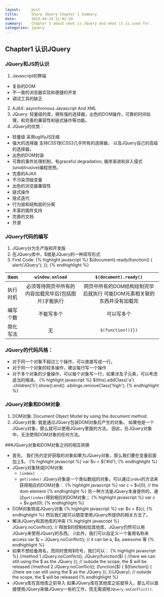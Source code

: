 ```yaml
---
layout:     post
title:      Sharp JQuery Chapter 1 Summary
date:       2015-04-24 11:02:20
summary:    Chapter 1 about what is JQuery and what it is used for.
categories: jquery
---
```


## Chapter1 认识JQuery
### JQuery和JS的认识
1. Javascript的弊端
  * 复杂的DOM
  * 不一致的浏览器实现和便捷的开发
  * 调试工具的缺乏
2. AJAX: asynchronous Javascript And XML
3. JQuery: 轻量级的库，拥有强的选择器，出色的DOM操作，可靠的时间处理，和完善的兼容性和链式操作等功能。
4. JQuery的优势：
  * 轻量级 采用uglifyJS压缩
  * 强大的选择器 支持CSS1到CSS3几乎所有的选择器， 以及JQuery自己的高级的选择器。
  * 出色的DOM封装
  * 可靠的事件处理机制，有graceful degradation, 循序渐进和非入侵式(unobtrusive)编程思想。
  * 完善的AJAX
  * 不污染顶级变量
  * 出色的浏览器兼容性
  * 链式操作
  * 隐式迭代
  * 行为层和结构层的分离
  * 丰富的插件支持
  * 完善的文档
  * 开源

### JQuery代码的编写
1. JQuery分为生产版和开发版
2. 在JQuery库中，$就是JQuery的一种简写形式
3. First Code:
{% highlight javascript %}
$(document).ready(function() {
    alert('JQuery');
});
{% endhighlight %}

|item | `window.onload` | `$(document).ready()`|
|:---|:-----:|:------:|
|执行时机| 必须等待网页中所有的内容加载完毕后(包括图片)才能执行 | 网页中所有的DOM结构绘制完毕后就执行 可能DOM元素相关联的东西并没有加载完|
|编写个数| 不能写多个 | 可以写多个|
|简化写法| 无 | `$(function(){})`|

### JQuery的代码风格：
  - 对于同一个对象不超过三个操作，可以直接写成一行。
  - 对于同一个对象的较多操作，建议每行写一个操作
  - 对于多个对象的少量操作，可以每个对象写一行，如果涉及子元素，可以考虑适当的缩进。
{% highlight javascript %}
$(this).addClass('a')
    .children('li').show().end()
.siblings.removeClass('high');
{% endhighlight %}
### JQuery对象和DOM对象
1. DOM对象:
  Document Object Model by using the document method.
2. JQuery对象:
  就是通过JQuery包装DOM对象后产生的对象。
  如果他是一个JQuery对象，那么就可以使用JQuery里面的方法。
  因此，在JQuery对象中，无法使用DOM对象的任何方法。

###JQuery对象和DOM对象之间的相互转换
* 首先， 我们先约定好获取的对象如果为JQuery对象，那么我们要在变量前面加上$。
  {% highlight javascript %}
     var $v = $('#id');
  {% endhighlight %}
* JQuery对象转成DOM对象
  - `[index]`
  - `get(index)`
JQuery对象是一个类似数组的对象，可以通过`index`的方法来获得相应的DOM对象：
  {% highlight javascript %}
    var c = $v[0]; // the dom element
  {% endhighlight %}
另一种方法是JQuery本身提供的，通过`get(index)`得到相应的DOM对象；
  {% highlight javascript %}
    var c = $v.get(0);
  {% endhighlight %}
* DOM对象转成JQuery对象
  {% highlight javascript %}
    var $v = $(c);
  {% endhighlight %}
然后我们就可以随意使用JQuery所提供的相关方法了。
* 解决JQuery和其他库的冲突
  {% highlight javascript %}
    JQuery.noConflict(); // 释放$的控制权给其他库，JQuery仍然可以用JQuery来使用JQuery的东西。
    //此外，我们可以自定义一个备用名称来access
    var $j = JQuery.noConflict();
    // it can be a, $a, awesome 等
  {% endhighlight %}
* 如果不想给备用名，而同时使用$符号，我们可以：
  {% highlight javascript %}
    //method 1
    JQuery.noConflict();
    JQuery(function($) {
        //here we can still using the $ as the JQuery
    });
    // outside the scope, the $ will be released
    //method 2
    JQuery.noConflict();
    (function($) {
        $(function() {
        //here we can still using the $ as the JQuery
        });
    })(JQuery);
    // outside the scope, the $ will be released
  {% endhighlight %}
* JQuery库在其他库之前导入
  如果JQuery库在其他库之前就导入，那么可以直接使用JQuery来做JQuery一些的工作，而无需调用`JQuery.noConflict()`.
